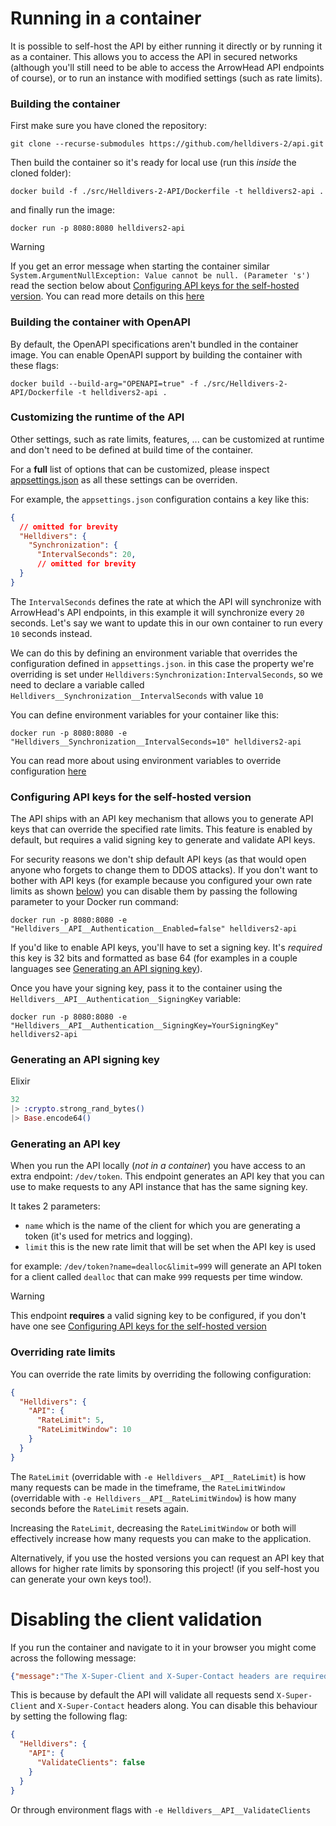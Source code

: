 # Running in a container

It is possible to self-host the API by either running it directly or by running it as a container.
This allows you to access the API in secured networks (although you'll still need to
be able to access the ArrowHead API endpoints of course), or to run an instance
with modified settings (such as rate limits).

### Building the container
First make sure you have cloned the repository:
```shell
git clone --recurse-submodules https://github.com/helldivers-2/api.git
```

Then build the container so it's ready for local use (run this *inside* the cloned folder):
```shell
docker build -f ./src/Helldivers-2-API/Dockerfile -t helldivers2-api .
```

and finally run the image:
```shell
docker run -p 8080:8080 helldivers2-api
```

> [!WARNING]
> If you get an error message when starting the container similar `System.ArgumentNullException: Value cannot be null. (Parameter 's')`
> read the section below about [Configuring API keys for the self-hosted version](#configuring-api-keys-for-the-self-hosted-version).
> You can read more details on this [here](https://github.com/helldivers-2/api/issues/90)

### Building the container with OpenAPI
By default, the OpenAPI specifications aren't bundled in the container image.
You can enable OpenAPI support by building the container with these flags:
```shell
docker build --build-arg="OPENAPI=true" -f ./src/Helldivers-2-API/Dockerfile -t helldivers2-api .
```

### Customizing the runtime of the API
Other settings, such as rate limits, features, ... can be customized at runtime
and don't need to be defined at build time of the container.

For a **full** list of options that can be customized, please inspect
[appsettings.json](https://github.com/helldivers-2/api/blob/master/src/Helldivers-2-API/appsettings.json) as all these settings can be overriden.

For example, the `appsettings.json` configuration contains a key like this:
```json
{
  // omitted for brevity
  "Helldivers": {
    "Synchronization": {
      "IntervalSeconds": 20,
      // omitted for brevity
  }
}
```
The `IntervalSeconds` defines the rate at which the API will synchronize with ArrowHead's
API endpoints, in this example it will synchronize every `20` seconds.
Let's say we want to update this in our own container to run every `10` seconds instead.

We can do this by defining an environment variable that overrides the configuration defined
in `appsettings.json`.
in this case the property we're overriding is set under
`Helldivers:Synchronization:IntervalSeconds`, so we need to declare a variable called
`Helldivers__Synchronization__IntervalSeconds` with value `10`

You can define environment variables for your container like this:
```shell
docker run -p 8080:8080 -e "Helldivers__Synchronization__IntervalSeconds=10" helldivers2-api
```

You can read more about using environment variables to override configuration [here](https://learn.microsoft.com/en-us/aspnet/core/fundamentals/configuration/?view=aspnetcore-8.0#naming-of-environment-variables)

### Configuring API keys for the self-hosted version
The API ships with an API key mechanism that allows you to generate API keys that can override the specified rate limits.
This feature is enabled by default, but requires a valid signing key to generate and validate API keys.

For security reasons we don't ship default API keys (as that would open anyone who forgets to change them to DDOS attacks).
If you don't want to bother with API keys (for example because you configured your own rate limits as shown [below](#overriding-rate-limits))
you can disable them by passing the following parameter to your Docker run command:
```shell
docker run -p 8080:8080 -e "Helldivers__API__Authentication__Enabled=false" helldivers2-api
```
If you'd like to enable API keys, you'll have to set a signing key. It's *required* this key is 32 bits and formatted as
base 64 (for examples in a couple languages see [Generating an API signing key](#generating-an-api-signing-key)).

Once you have your signing key, pass it to the container using the `Helldivers__API__Authentication__SigningKey` variable:
```shell
docker run -p 8080:8080 -e "Helldivers__API__Authentication__SigningKey=YourSigningKey" helldivers2-api
```

### Generating an API signing key
Elixir
```elixir
32
|> :crypto.strong_rand_bytes()
|> Base.encode64()
```

### Generating an API key
When you run the API locally (*not in a container*) you have access to an extra endpoint: `/dev/token`.
This endpoint generates an API key that you can use to make requests to any API instance that has the same signing key.

It takes 2 parameters:
- `name` which is the name of the client for which you are generating a token (it's used for metrics and logging).
- `limit` this is the new rate limit that will be set when the API key is used

for example: `/dev/token?name=dealloc&limit=999` will generate an API token for a client called `dealloc` that can make `999` requests per time window.

> [!WARNING]
> This endpoint **requires** a valid signing key to be configured, if you don't have one see [Configuring API keys for the self-hosted version](#configuring-api-keys-for-the-self-hosted-version)

### Overriding rate limits
You can override the rate limits by overriding the following configuration:
```json
{
  "Helldivers": {
    "API": {
      "RateLimit": 5,
      "RateLimitWindow": 10
    }
  }
}
```

The `RateLimit` (overridable with `-e Helldivers__API__RateLimit`) is how many requests can be made in the timeframe,
the `RateLimitWindow` (overridable with `-e Helldivers__API__RateLimitWindow`) is how many seconds before the `RateLimit`
resets again.

Increasing the `RateLimit`, decreasing the `RateLimitWindow` or both will effectively increase how many requests you can
make to the application.

Alternatively, if you use the hosted versions you can request an API key that allows for higher rate limits
by sponsoring this project! (if you self-host you can generate your own keys too!).

# Disabling the client validation
If you run the container and navigate to it in your browser
you might come across the following message:
```json
{"message":"The X-Super-Client and X-Super-Contact headers are required"}
```

This is because by default the API will validate all requests send `X-Super-Client` and `X-Super-Contact`
headers along. You can disable this behaviour by setting the following flag:
```json
{
  "Helldivers": {
    "API": {
      "ValidateClients": false
    }
  }
}
```
Or through environment flags with `-e Helldivers__API__ValidateClients`

